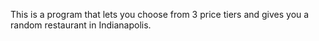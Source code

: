 This is a program that lets you choose from 3 price tiers and gives you a random restaurant in Indianapolis.
